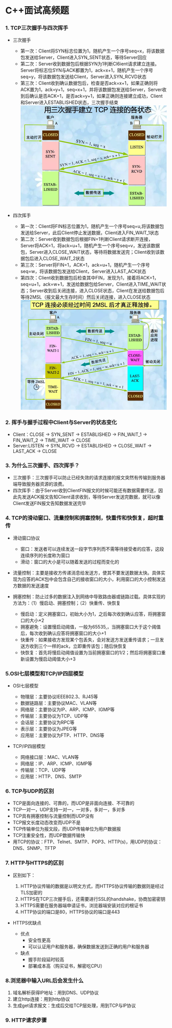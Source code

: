 # C++面试高频题

### 1. TCP三次握手与四次挥手
+ 三次握手
    * 第一次：Client将SYN标志位置为1，随机产生一个序号seq=x，将该数据包发送给Server，Client进入SYN_SENT状态，等待Server回应
    * 第二次：Server收到数据包后根据SYN为1判断Cl6ient请求建立连接。Server将标志位SYN与ACK都置为1，ack=x+1，随机产生一个序号seq=y，将该数据包发送给Client，Server进入SYN_RCVD状态
    * 第三次：Client收到确认数据包后，检查是否ack=x+1，如果正确则将ACK置为1，ack=y+1，seq=x+1，并将该数据包发送给Server，Server收到后确认是否ACK=1，是否ack=y+1，如果正确则连接建立成功，Client和Server进入ESTABLISHED状态，三次握手结束 
![握手过程](../pics/woshou.jpg "woshou")

+ 四次挥手
    * 第一次：Client将FIN标志位置为1，随机产生一个序号seq=u,将该数据包发送给Server，此后Client停止发送数据，Client进入FIN_WAIT_1状态
    * 第二次：Server收到数据包后根据FIN=1判断Client请求断开连接，Server将ACK=1，将ack=u+1，随机产生一个序号seq=v，发送该数据包，Server进入CLOSE_WAIT状态，等待将数据发送完；Client收到该数据包后进入CLOSE_WAIT_2状态
    * 第三次：Server将FIN=1，ACK=1，ack=u+1，随机产生一个序号seq=w，将该数据包发送给Client，Server进入LAST_ACK状态
    * 第四次：Client收到数据包后检查其中FIN，发现为1，接着将ACK=1，seq=u+1，ack=w+1，发送给数据包给Server，Client进入TIME_WAIT状态；Server收到后关闭连接，进入CLOSE状态，Client在发送给数据包后等待2MSL（报文最大生存时间）然后关闭连接，进入CLOSE状态
![挥手过程](../pics/huishou.jpg "huishou")

### 2. 挥手与握手过程中Client与Server的状态变化
+ Client：CLOSE -> SYN_SENT -> ESTABLISHED -> FIN_WAIT_1 -> FIN_WAIT_2 -> TIME_WAIT -> CLOSE
+ Server:LISTEN -> SYN_RCVD -> ESTABLISHED -> CLOSE_WAIT -> LAST_ACK -> CLOSE

### 3. 为什么三次握手、四次挥手？
+ 三次握手：三次握手可以防止已经失效的请求连接的报文突然有传输到服务器端导致服务器资源的浪费。
+ 四次挥手：由于Server收到ClientFIN报文的时候可能还有数据需要传送，因此先发送ACK报文告知Client请求收到，等待Server发送完数据，就可以像Client发送FIN报文告知数据发送完毕

### 4. TCP的滑动窗口、流量控制和拥塞控制，快重传和快恢复，超时重传
+ 滑动窗口协议
    * 窗口：发送者可以连续发送一段字节序列而不需等待接受者的应答，这段连续序列的长度称为窗口
    * 滑动：窗口的大小是可以随着发送的过程而变化的

+ 流量控制：主要是接收方传递消息给发送方，使其不要发送数据太快。具体实现为应答的ACK包中会包含自己的接收窗口的大小，利用窗口的大小控制发送方数据的发送速度

+ 拥塞控制：防止过多的数据注入到网络中导致路由器或链路过载。具体实现的方法为：（1）慢启动、拥塞控制；（2）快重传、快恢复
    * 慢启动：定义拥塞窗口，初始大小为1，之后每次收到确认应答，将拥塞窗口的大小*2
    * 拥塞避免：设置慢启动阈值，一般为65535,，当拥塞窗口大于这个阈值后，每次收到确认应答将拥塞窗口的大小+1
    * 快重传：如果接收方发现某个包丢失，会对发送方发送重传请求；一旦发送方收到三个一样的ack，立即重传该包；随后快恢复
    * 快恢复：首先将慢启动阈值设置为当前拥塞窗口的1/2；然后将拥塞窗口重新设置为慢启动阈值大小+3
    
### 5.OSI七层模型和TCP/IP四层模型
+ OSI七层模型
    * 物理层：主要协议IEEE802.3、RJ45等
    * 数据链路层：主要协议MAC、VLAN等
    * 网络层：主要协议为IP、ARP、ICMP、IGMP等
    * 传输层：主要协议为TCP、UDP等
    * 会话层：主要协议为RPC等
    * 表示层：主要协议为JPEG等
    * 应用层：主要协议为FTP、HTTP、DNS等

+ TCP/IP四层模型
    * 网络接口层：MAC、VLAN等
    * 网络层：IP、ARP、ICMP、IGMP等
    * 传输层：TCP、UDP等
    * 应用层：HTTP、DNS、SMTP

### 6. TCP与UDP的区别
+ TCP是面向连接的、可靠的，而UDP是非面向连接、不可靠的
+ TCP一对一，UDP支持一对一，一对多，多对一，多对多
+ TCP具有拥塞控制与流量控制而UDP没有
+ TCP报文长度动态改变而UDP不是
+ TCP传输单位为报文段，而UDP传输单位为用户数据报
+ TCP注重安全性，而UDP数据传输快
+ 用TCP的协议：FTP、Telnet、SMTP、POP3、HTTP(s)，用UDP的协议：DNS、SNMP、TFTP

### 7. HTTP与HTTPS的区别
+ 区别如下：
    1. HTTP协议传输的数据是以明文方式，而HTTPS协议传输的数据则是经过TLS加密的
    2. HTTPS在TCP三次握手后，还需要进行SSL的handshake，协商加密密钥
    3. HTTPS需要在服务器端申请证书，浏览器端安装对应的根证书
    4. HTTP协议的端口是80，HTTPS协议的端口是443

+ HTTPS优缺点
    * 优点
        - 安全性更高
        - 可以认证用户和服务器，确保数据发送到正确的用户和服务器
    * 缺点
        - 握手阶段延时较高
        - 部署成本高（购买证书，解密吃CPU）

### 8.浏览器中输入URL后会发生什么
1. 域名解析获得IP地址：用到DNS、UDP协议
2. 建立http连接：用到http协议
3. 生成get请求报文：生成后交给TCP层处理，用到TCP与IP协议

### 9. HTTP请求步骤